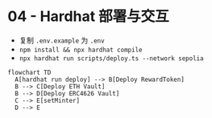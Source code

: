 # 04 - Hardhat 部署与交互

- 复制 `.env.example` 为 `.env`
- `npm install && npx hardhat compile`
- `npx hardhat run scripts/deploy.ts --network sepolia`

```mermaid
flowchart TD
  A[hardhat run deploy] --> B[Deploy RewardToken]
  B --> C[Deploy ETH Vault]
  B --> D[Deploy ERC4626 Vault]
  C --> E[setMinter]
  D --> E
```
